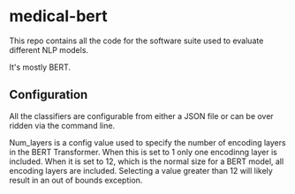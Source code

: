 # medical-bert
This repo contains all the code for the software suite used to evaluate different NLP models.

It's mostly BERT.

## Configuration
All the classifiers are configurable from either a JSON file or can be over ridden via the command line.

Num_layers is a config value used to specify the number of encoding layers in the BERT Transformer. When this is set to 1 only one encodinng layer is included. When it is set to 12, which is the normal size for a BERT model, all encoding layers are included. Selecting a value greater than 12 will likely result in an out of bounds exception.

